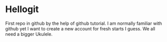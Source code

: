 # Hellogit
First repo in github by the help of github tutorial.
I am normally familiar with github yet I want to create a new account for fresh starts I guess.
We all need a bigger Ukulele.
